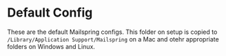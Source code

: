 # Default Config

These are the default Mailspring configs. This folder on setup is copied to
`/Library/Application Support/Mailspring` on a Mac and otehr appropriate folders
on Windows and Linux.

